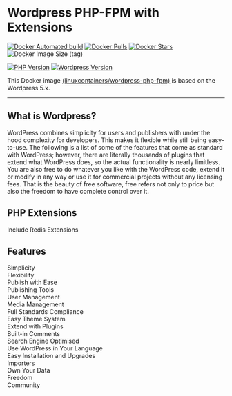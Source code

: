 # Wordpress PHP-FPM with Extensions 

[![Docker Automated build](https://img.shields.io/docker/automated/linuxcontainers/wordpress-php-fpm.svg?style=for-the-badge&logo=docker)](https://hub.docker.com/r/linuxcontainers/wordpress-php-fpm/)
[![Docker Pulls](https://img.shields.io/docker/pulls/linuxcontainers/wordpress-php-fpm.svg?style=for-the-badge&logo=docker)](https://hub.docker.com/r/linuxcontainers/wordpress-php-fpm/)
[![Docker Stars](https://img.shields.io/docker/stars/linuxcontainers/wordpress-php-fpm.svg?style=for-the-badge&logo=docker)](https://hub.docker.com/r/linuxcontainers/wordpress-php-fpm/)
![Docker Image Size (tag)](https://img.shields.io/docker/image-size/linuxcontainers/wordpress-php-fpm/latest?logo=docker&style=for-the-badge)

[![PHP Version](https://img.shields.io/badge/0version-v8.1.2-green.svg?style=for-the-badge)](https://php.org/)
[![Wordpress Version](https://img.shields.io/badge/Wordpress%20version-v5.x-green.svg?style=for-the-badge)](https://wordpress.org/)

This Docker image [(linuxcontainers/wordpress-php-fpm)](https://hub.docker.com/r/linuxcontainers/wordpress-php-fpm/) is based on the Wordpress 5.x.

----

## What is Wordpress?
WordPress combines simplicity for users and publishers with under the hood complexity for developers. This makes it flexible while still being easy-to-use. The following is a list of some of the features that come as standard with WordPress; however, there are literally thousands of plugins that extend what WordPress does, so the actual functionality is nearly limitless. You are also free to do whatever you like with the WordPress code, extend it or modify in any way or use it for commercial projects without any licensing fees. That is the beauty of free software, free refers not only to price but also the freedom to have complete control over it.

## PHP Extensions
Include Redis Extensions 

## Features
Simplicity \
Flexibility \
Publish with Ease \
Publishing Tools \
User Management \
Media Management \
Full Standards Compliance \
Easy Theme System \
Extend with Plugins \
Built-in Comments \
Search Engine Optimised \
Use WordPress in Your Language \
Easy Installation and Upgrades \
Importers \
Own Your Data  \
Freedom \
Community

